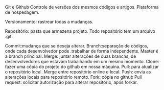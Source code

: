 Git e Github
Controle de versões dos mesmos códigos e artigos.
Plataforma de hospedagem.

Versionamento: rastrear todas a mudanças.

Repositório: pasta que armazena projeto. Todo repositório tem um arquivo .git.

Commit:mudança que se deseja alterar.
Branch:separação de códigos, onde cada desenvolvedor pode .trabalhar de forma independente. Master é a branch principal.
Merge: juntar alterações de duas branchs, de desenvolvedores que estavam trabalhando em um mesmo momento.
Clone: fazer uma cópia do projeto do github em nossa máquina.
Pull: para atualizar o repositório local. Merge entre repositório online e local.
Push: envia as alterações locais para repositório remoto.
Fork: cópia no github
Pull request: solicitar autorização para alterar repositório, após forkar.


